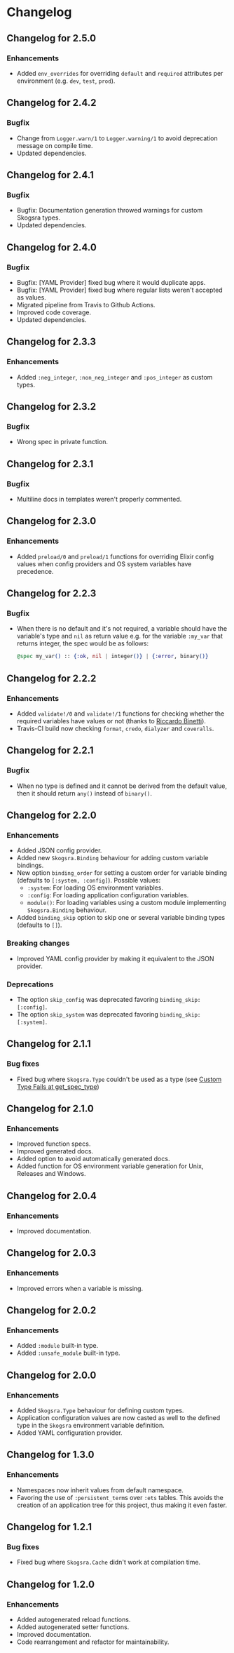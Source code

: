 # Changelog

## Changelog for 2.5.0

### Enhancements

  * Added `env_overrides` for overriding  `default` and `required` attributes
    per environment (e.g. `dev`, `test`, `prod`).

## Changelog for 2.4.2

### Bugfix

  * Change from `Logger.warn/1` to `Logger.warning/1` to avoid deprecation
    message on compile time.
  * Updated dependencies.

## Changelog for 2.4.1

### Bugfix

  * Bugfix: Documentation generation throwed warnings for custom Skogsra types.
  * Updated dependencies.

## Changelog for 2.4.0

### Bugfix

  * Bugfix: [YAML Provider] fixed bug where it would duplicate apps.
  * Bugfix: [YAML Provider] fixed bug where regular lists weren't accepted as values.
  * Migrated pipeline from Travis to Github Actions.
  * Improved code coverage.
  * Updated dependencies.

## Changelog for 2.3.3

### Enhancements

  * Added `:neg_integer`, `:non_neg_integer` and `:pos_integer` as custom
    types.

## Changelog for 2.3.2

### Bugfix

  * Wrong spec in private function.

## Changelog for 2.3.1

### Bugfix

  * Multiline docs in templates weren't properly commented.

## Changelog for 2.3.0

### Enhancements

  * Added `preload/0` and `preload/1` functions for overriding Elixir config
    values when config providers and OS system variables have precedence.

## Changelog for 2.2.3

### Bugfix

  * When there is no default and it's not required, a variable should have the
    variable's type and `nil` as return value e.g. for the variable `:my_var`
    that returns integer, the spec would be as follows:

    ```elixir
    @spec my_var() :: {:ok, nil | integer()} | {:error, binary()}
    ```

## Changelog for 2.2.2

### Enhancements

  * Added `validate!/0` and `validate!/1` functions for checking whether the
    required variables have values or not (thanks to
    [Riccardo Binetti](https://github.com/rbino)).
  * Travis-CI build now checking `format`, `credo`, `dialyzer` and `coveralls`.

## Changelog for 2.2.1

### Bugfix

  * When no type is defined and it cannot be derived from the default value,
    then it should return `any()` instead of `binary()`.

## Changelog for 2.2.0

### Enhancements

  * Added JSON config provider.
  * Added new `Skogsra.Binding` behaviour for adding custom variable bindings.
  * New option `binding_order` for setting a custom order for variable binding
    (defaults to `[:system, :config]`). Possible values:
    + `:system`: For loading OS environment variables.
    + `:config`: For loading application configuration variables.
    + `module()`: For loading variables using a custom module implementing
      `Skogsra.Binding` behaviour.
  * Added `binding_skip` option to skip one or several variable binding types
    (defaults to `[]`).

### Breaking changes

  * Improved YAML config provider by making it equivalent to the JSON provider.

### Deprecations

  * The option `skip_config` was deprecated favoring `binding_skip: [:config]`.
  * The option `skip_system` was deprecated favoring `binding_skip: [:system]`.

## Changelog for 2.1.1

### Bug fixes

  * Fixed bug where `Skogsra.Type` couldn't be used as a type (see [Custom Type Fails at get_spec_type](https://github.com/gmtprime/skogsra/issues/4))

## Changelog for 2.1.0

### Enhancements

  * Improved function specs.
  * Improved generated docs.
  * Added option to avoid automatically generated docs.
  * Added function for OS environment variable generation for Unix, Releases
    and Windows.

## Changelog for 2.0.4

### Enhancements

  * Improved documentation.

## Changelog for 2.0.3

### Enhancements

  * Improved errors when a variable is missing.

## Changelog for 2.0.2

### Enhancements

  * Added `:module` built-in type.
  * Added `:unsafe_module` built-in type.

## Changelog for 2.0.0

### Enhancements

  * Added `Skogsra.Type` behaviour for defining custom types.
  * Application configuration values are now casted as well to the defined
    type in the `Skogsra` environment variable definition.
  * Added YAML configuration provider.

## Changelog for 1.3.0

### Enhancements

  * Namespaces now inherit values from default namespace.
  * Favoring the use of `:persistent_term`s over `:ets` tables. This avoids the
    creation of an application tree for this project, thus making it even
    faster.

## Changelog for 1.2.1

### Bug fixes

  * Fixed bug where `Skogsra.Cache` didn't work at compilation time.

## Changelog for 1.2.0

### Enhancements

  * Added autogenerated reload functions.
  * Added autogenerated setter functions.
  * Improved documentation.
  * Code rearrangement and refactor for maintainability.
